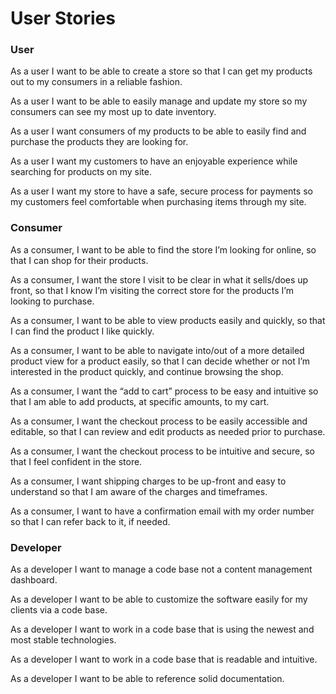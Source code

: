# User Stories

###  User 
As a user I want to be able to create a store so that I can get my products out to my consumers in a reliable fashion.

As a user I want to be able to easily manage and update my store so my consumers can see my most up to date inventory.

As a user I want consumers of my products to be able to easily find and purchase the products they are looking for.

As a user I want my customers to have an enjoyable experience while searching for products on my site.

As a user I want my store to have a safe, secure process for payments so my customers feel comfortable when purchasing items through my site.


###  Consumer
As a consumer, I want to be able to find the store I’m looking for online, so that I can shop for their products.

As a consumer, I want the store I visit to be clear in what it sells/does up front, so that I know I’m visiting the correct store for the products I’m looking to purchase.

As a consumer, I want to be able to view products easily and quickly, so that I can find the product I like quickly.

As a consumer, I want to be able to navigate into/out of a more detailed product view for a product easily, so that I can decide whether or not I’m interested in the product quickly, and continue browsing the shop.

As a consumer, I want the “add to cart” process to be easy and intuitive so that I am able to add products, at specific amounts, to my cart.

As a consumer, I want the checkout process to be easily accessible and editable, so that I can review and edit products as needed prior to purchase.

As a consumer, I want the checkout process to be intuitive and secure, so that I feel confident in the store.

As a consumer, I want shipping charges to be up-front and easy to understand so that I am aware of the charges and timeframes.

As a consumer, I want to have a confirmation email with my order number so that I can refer back to it, if needed.


### Developer
 As a developer I want to manage a code base not a content management dashboard. 

 As a developer I want to be able to customize the software easily for my clients via a code base.

 As a developer I want to work in a code base that is using the newest and most stable technologies.

 As a developer I want to work in a code base that is readable and intuitive.

As a developer I want to be able to reference solid documentation.
